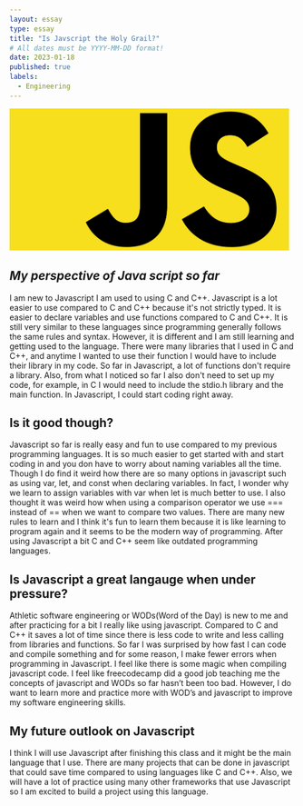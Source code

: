 ```yaml
---
layout: essay
type: essay
title: "Is Javscript the Holy Grail?"
# All dates must be YYYY-MM-DD format!
date: 2023-01-18
published: true
labels:
  - Engineering
---
```


<img src="../img/javascript-736400-1.webp" height = 250>

## *My perspective of Java script so far*

I am new to Javascript I am used to using C and C++. Javascript is a lot easier to use compared to C and C++ because it's not strictly typed. It is easier to declare variables and use functions compared to C and C++. It is still very similar to these languages since programming generally follows the same rules and syntax. However, it is different and I am still learning and getting used to the language. There were many libraries that I used in C and C++, and anytime I wanted to use their function I would have to include their library in my code. So far in Javascript, a lot of functions don't require a library. Also, from what I noticed so far I also don't need to set up my code, for example, in C I would need to include the stdio.h library and the main function. In Javascript, I could start coding right away.

## Is it good though?

Javascript so far is really easy and fun to use compared to my previous programming languages. It is so much easier to get started with and start coding in and you don have to worry about naming variables all the time. Though I do find it weird how there are so many options in javascript such as using var, let, and const when declaring variables. In fact, I wonder why we learn to assign variables with var when let is much better to use. I also thought it was weird how when using a comparison operator we use === instead of == when we want to compare two values. There are many new rules to learn and I think it's fun to learn them because it is like learning to program again and it seems to be the modern way of programming. After using Javascript a bit C and C++ seem like outdated programming languages.

## Is Javascript a great langauge when under pressure?

Athletic software engineering or WODs(Word of the Day) is new to me and after practicing for a bit I really like using javascript. Compared to C and C++ it saves a lot of time since there is less code to write and less calling from libraries and functions. So far I was surprised by how fast I can code and compile something and for some reason, I make fewer errors when programming in Javascript. I feel like there is some magic when compiling javascript code. I feel like freecodecamp did a good job teaching me the concepts of javascript and WODs so far hasn’t been too bad. However, I do want to learn more and practice more with WOD’s and javascript to improve my software engineering skills.

## My future outlook on Javascript

I think I will use Javascript after finishing this class and it might be the main language that I use. There are many projects that can be done in javascript that could save time compared to using languages like C and C++. Also, we will have a lot of practice using many other frameworks that use Javascript so I am excited to build a project using this language. 
